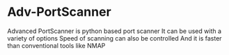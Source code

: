 # Adv-PortScanner
Advanced PortScanner is python based port scanner It can be used with a variety of options Speed of scanning can also be controlled And it is  faster than conventional tools like NMAP
